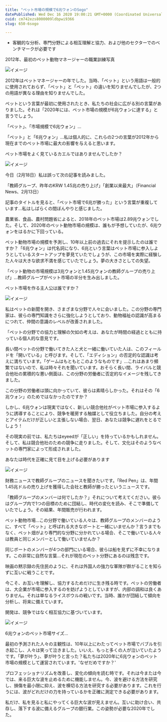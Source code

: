 ```yaml
---
title: "ペット市場の規模で6兆ウォンのSogo"
datePublished: Wed Dec 16 2020 19:00:21 GMT+0000 (Coordinated Universal Time)
cuid: cm742ezs8000009ldbpwi9366
slug: 650-6sogo

---
```



- 客観的な分析、専門分野による相互理解と協力、および他のセクターでのベンチマークが必要です

2012年、最初のペット動物マネージャーの職業訓練写真

![イメージ](https://cdn.hashnode.com/res/hashnode/image/upload/v1739494998849/42043e3d-fc38-41b0-85ba-b8a41a6c82e0.jpeg)

2012年はペットマネージャーの年でした。当時、「ペット」という用語は一般的に使用されておらず、「ペット」と「ペット」の違いを知りませんでしたが、2つの用語が異なる理由を知りませんでした。

ペットという言葉が最初に使用されたとき、私たちの社会に広がる別の言葉がありました。それは「2020年には、ペット市場の規模が6兆ウォンに達する」と言うでしょう。

「ペット」、「市場規模で6兆ウォン」...

「ペット」と「6兆ウォン」...私は個人的に、これらの2つの言葉が2012年から現在までのペット市場に最大の影響を与えると思います。

ペット市場をよく見ているカエルではありませんでしたか？

![イメージ](https://cdn.hashnode.com/res/hashnode/image/upload/v1739495001004/b728c68b-7cd5-4087-a30e-3ec1c0478b0e.png)

今日（2月18日）私は誤って次の記事を読みました。

「教師グループ、昨年のKRW 1.45兆の売り上げ」「創業以来最大」（Financial News、2月13日）

記事のタイトルを見ると、「ペット市場で6兆が勝った」という言葉が重複しています...私はしばらくの間ぼんやりと感じました。

農業省、食品、農村問題省によると、2018年のペット市場は2.89兆ウォンでした。そして、2020年のペット動物市場の規模は、誰もが予想していたが、6兆ウォンをはるかに下回っている。

ペット動物市場の規模を予測し、10年以上前の過去にそれを提示したのは誰ですか？「6兆ウォン」は代名詞になり、6兆という言葉はペット市場に参入しようとしているスタートアップを夢見ていたでしょうが、この市場を実際に経験した人々は大きな欲求不満を感じていたでしょう。夢の大きさとしての失望。

「ペット動物の市場規模は3兆ウォンと1.45兆ウォンの教師グループの売り上げ」...教師グループがペット市場の半分を生み出しました。

ペット市場を作る主人公は誰ですか？

![イメージ](https://cdn.hashnode.com/res/hashnode/image/upload/v1739495003561/6d69c201-fb1f-4f4c-b40c-0d772d9aa954.jpeg)

私はペットの新聞を開き、さまざまな分野で人々に会いました。この分野の専門家は、彼らの専門知識をさらに強化しようとしており、動物福祉の認識が高まるにつれて、仲間の意識のレベルが改善されました。

「ペットの分野での協力と理解の欠如の考えは、あなたが時間の経過とともに持っている個人的な意見です。

長い間ペットの分野で働いてきた人と犬と一緒に働いていた人は、このフィールドを「開いている」と呼びます。そして、「エディション」の否定的な認識は考えに満ちています。「ゲームはもともとこのようなものです」…これはあまり頻繁ではないので、私は時々それを聞いています。おそらく長い間、ライバルと競合他社の累積的な悪い側面は、この分野の労働者に否定的なイメージを残してきました。

この分野の労働者は頭に向かっていて、彼らは素晴らしかった。それはその「6兆ウォン」のためではなかったのですか？

しかし、6兆ウォンは現実ではなく、新しい競合他社がペット市場に参入するように誘導することにより、競争を暖房する触媒として役立ちました。自分の考えとアイテムだけが正しいと主張しない場合、翌日、あなたは競争に遅れをとるでしょう！

その現実の前では、私たちはeyeedが「正しい」を持っているかもしれません。そして、私は競合他社のための競争に走りました。そして、文化はそのようなペットの専門家によって形成されました。

あなたは時代を正確に見て目を上げる必要があります

![イメージ](https://cdn.hashnode.com/res/hashnode/image/upload/v1739495005685/ea7509df-9b18-436d-885c-70367980612c.jpeg)

財務ニュースで教師グループのニュースを聞きたいです。「Red Pen」は、年間1.45兆ドルの売り上げを獲得した会社と教師が勝ったというニュースです。

「教師グループのメンバーは何でしたか？」それについて考えてください。彼らはグループ内で1つの目標のために団結し、時代の変化を読み、そこで準備していたでしょう。その結果、年間販売が行われます。

ペット動物市場…この分野で働いている人々は、教師グループのメンバーのように、すべて「ペット」と呼ばれる大きなボートと一緒にいませんか？言うまでもなく、ペット畑がより専門的な分野に分かれている場合、そこで働いている人々は教員と同じメンバーとして働いていませんか？

同じボートのメンバーが4つの部門にいる場合、彼らは船を見ずに不幸になります。この非常に自然な言葉…それが現在のペット分野にあるのは残念です。

映画の黙示録の先住民のように、それは外国人の強力な軍隊が群がることを知らずに互いに戦うことです。

今こそ、お互いを理解し、協力するためだけに生き残る時です。ペットの労働者は、大企業が市場に参入するのを妨げようとしていますが、内部の調和は良くありません。それは単なるライスボウルの戦いです。当時、誰かが団結して傾向を分析し、将来に備えています。

開発は、競争ではなく相互協力に基づいています。

![イメージ](https://cdn.hashnode.com/res/hashnode/image/upload/v1739495008487/7a36f6e7-5a8c-446d-bf07-131d195cd7dc.png)

6兆ウォンのペット市場サイズ…

最初の予測された人々の主観性は、10年以上にわたってペット市場でバブルを引き起こし、人々は笑って泣きました。いいえ、もっと多くの人が泣いていたようです。「夢が叶う」、夢が叶うと言った？私たちは2020年に6兆ウォンのペット市場の規模として運営されています。'なぜだめですか？'

プロフェッショナリズムを改善し、変化の傾向を読む時です。それは今または今では、来る巨大な波を止めるために機能しません。今、波を避ける方法を研究し、損傷を最小限に抑え、波を横切る方法を研究する必要があります。これを行うには、波がどれだけの力を持っているかを正確に測定できる必要があります。

私だけ、私を見ると私にやってくる巨大な波が見えません。互いに助け合い、共存し、落下する波に備えるグループの銀行業。この姿勢が必要な2020年でした。